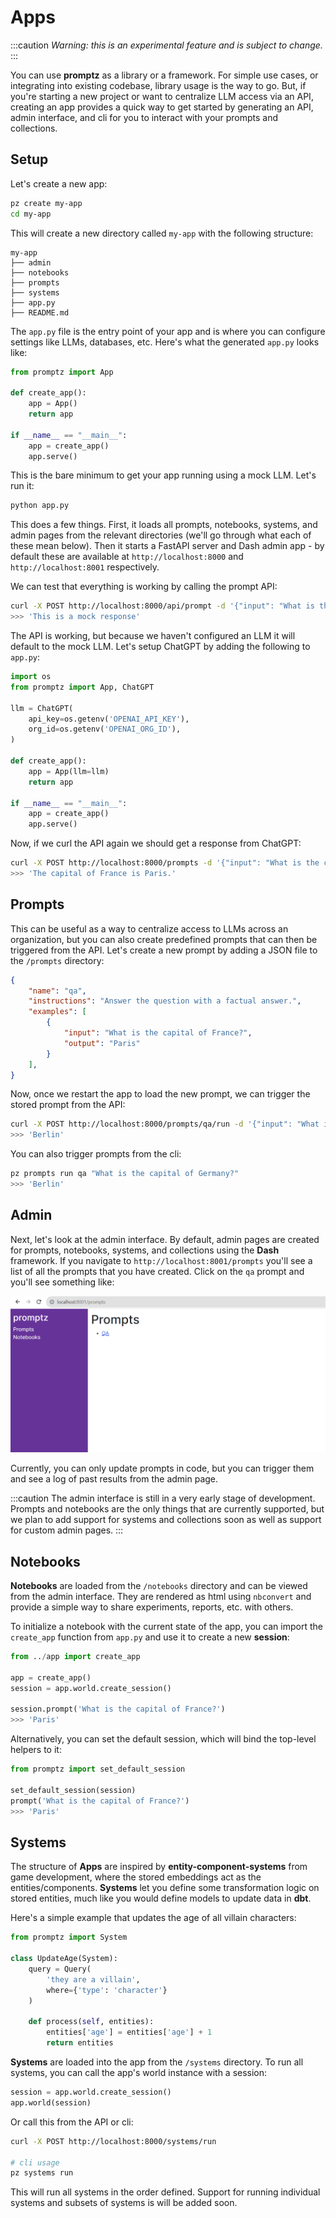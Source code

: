 # Apps

:::caution
*Warning: this is an experimental feature and is subject to change.*
:::

You can use **promptz** as a library or a framework. For simple use cases, or integrating into existing codebase, library usage is the way to go. But, if you're starting a new project or want to centralize LLM access via an API, creating an app provides a quick way to get started by generating an API, admin interface, and cli for you to interact with your prompts and collections.

## Setup

Let's create a new app:

```bash
pz create my-app
cd my-app
```

This will create a new directory called `my-app` with the following structure:

```
my-app
├── admin
├── notebooks
├── prompts
├── systems
├── app.py
├── README.md
```

The `app.py` file is the entry point of your app and is where you can configure settings like LLMs, databases, etc. Here's what the generated `app.py` looks like:

```python
from promptz import App

def create_app():
    app = App()
    return app

if __name__ == "__main__":
    app = create_app()
    app.serve()
```

This is the bare minimum to get your app running using a mock LLM. Let's run it:

```bash
python app.py
```

This does a few things. First, it loads all prompts, notebooks, systems, and admin pages from the relevant directories (we'll go through what each of these mean below). Then it starts a FastAPI server and Dash admin app - by default these are available at `http://localhost:8000` and `http://localhost:8001` respectively.

We can test that everything is working by calling the prompt API:

```bash
curl -X POST http://localhost:8000/api/prompt -d '{"input": "What is the capital of France?"}'
>>> 'This is a mock response'
```

The API is working, but because we haven't configured an LLM it will default to the mock LLM. Let's setup ChatGPT by adding the following to `app.py`:

```python
import os
from promptz import App, ChatGPT

llm = ChatGPT(
    api_key=os.getenv('OPENAI_API_KEY'),
    org_id=os.getenv('OPENAI_ORG_ID'),
)

def create_app():
    app = App(llm=llm)
    return app

if __name__ == "__main__":
    app = create_app()
    app.serve()
```

Now, if we curl the API again we should get a response from ChatGPT:

```bash
curl -X POST http://localhost:8000/prompts -d '{"input": "What is the capital of France?"}'
>>> 'The capital of France is Paris.'
```

## Prompts

This can be useful as a way to centralize access to LLMs across an organization, but you can also create predefined prompts that can then be triggered from the API. Let's create a new prompt by adding a JSON file to the `/prompts` directory:

```json
{
    "name": "qa",
    "instructions": "Answer the question with a factual answer.",
    "examples": [
        {
            "input": "What is the capital of France?",
            "output": "Paris"
        }
    ],
}
```

Now, once we restart the app to load the new prompt, we can trigger the stored prompt from the API:

```bash
curl -X POST http://localhost:8000/prompts/qa/run -d '{"input": "What is the capital of Germany?"}'
>>> 'Berlin'
```

You can also trigger prompts from the cli:

```bash
pz prompts run qa "What is the capital of Germany?"
>>> 'Berlin'
```

## Admin

Next, let's look at the admin interface. By default, admin pages are created for prompts, notebooks, systems, and collections using the **Dash** framework. If you navigate to `http://localhost:8001/prompts` you'll see a list of all the prompts that you have created. Click on the `qa` prompt and you'll see something like:

![prompt admin](../../static/img/prompts-admin.png)

Currently, you can only update prompts in code, but you can trigger them and see a log of past results from the admin page.

:::caution
The admin interface is still in a very early stage of development. Prompts and notebooks are the only things that are currently supported, but we plan to add support for systems and collections soon as well as support for custom admin pages.
:::

## Notebooks

**Notebooks** are loaded from the `/notebooks` directory and can be viewed from the admin interface. They are rendered as html using `nbconvert` and provide a simple way to share experiments, reports, etc. with others.

To initialize a notebook with the current state of the app, you can import the `create_app` function from `app.py` and use it to create a new **session**:

```python
from ../app import create_app

app = create_app()
session = app.world.create_session()

session.prompt('What is the capital of France?')
>>> 'Paris'
```

Alternatively, you can set the default session, which will bind the top-level helpers to it:

```python
from promptz import set_default_session

set_default_session(session)
prompt('What is the capital of France?')
>>> 'Paris'
```

## Systems

The structure of **Apps** are inspired by **entity-component-systems** from game development, where the stored embeddings act as the entities/components. **Systems** let you define some transformation logic on stored entities, much like you would define models to update data in **dbt**.

Here's a simple example that updates the age of all villain characters:

```python
from promptz import System

class UpdateAge(System):
    query = Query(
        'they are a villain',
        where={'type': 'character'}
    )

    def process(self, entities):
        entities['age'] = entities['age'] + 1
        return entities
```

**Systems** are loaded into the app from the `/systems` directory. To run all systems, you can call the app's world instance with a session:

```python
session = app.world.create_session()
app.world(session)
```

Or call this from the API or cli:

```bash
curl -X POST http://localhost:8000/systems/run

# cli usage
pz systems run
```

This will run all systems in the order defined. Support for running individual systems and subsets of systems is will be added soon.